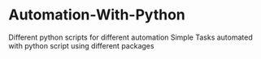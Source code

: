# Automation-With-Python
Different python scripts for different automation
Simple Tasks automated with python script using different packages
